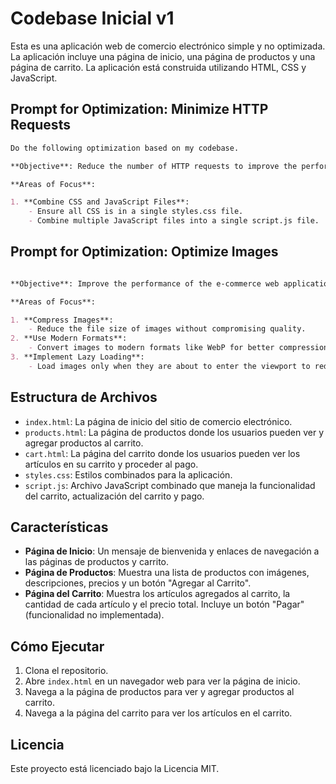 # Codebase Inicial v1

Esta es una aplicación web de comercio electrónico simple y no optimizada. La aplicación incluye una página de inicio, una página de productos y una página de carrito. La aplicación está construida utilizando HTML, CSS y JavaScript.

## **Prompt for Optimization: Minimize HTTP Requests**

```markdown
Do the following optimization based on my codebase.

**Objective**: Reduce the number of HTTP requests to improve the performance of the e-commerce web application.

**Areas of Focus**:

1. **Combine CSS and JavaScript Files**:
    - Ensure all CSS is in a single styles.css file.
    - Combine multiple JavaScript files into a single script.js file.
```

## **Prompt for Optimization: Optimize Images**

```markdown

**Objective**: Improve the performance of the e-commerce web application by optimizing images.

**Areas of Focus**:

1. **Compress Images**:
    - Reduce the file size of images without compromising quality.
2. **Use Modern Formats**:
    - Convert images to modern formats like WebP for better compression and quality.
3. **Implement Lazy Loading**:
    - Load images only when they are about to enter the viewport to reduce initial load time.
```

## Estructura de Archivos

- `index.html`: La página de inicio del sitio de comercio electrónico.
- `products.html`: La página de productos donde los usuarios pueden ver y agregar productos al carrito.
- `cart.html`: La página del carrito donde los usuarios pueden ver los artículos en su carrito y proceder al pago.
- `styles.css`: Estilos combinados para la aplicación.
- `script.js`: Archivo JavaScript combinado que maneja la funcionalidad del carrito, actualización del carrito y pago.

## Características

- **Página de Inicio**: Un mensaje de bienvenida y enlaces de navegación a las páginas de productos y carrito.
- **Página de Productos**: Muestra una lista de productos con imágenes, descripciones, precios y un botón "Agregar al Carrito".
- **Página del Carrito**: Muestra los artículos agregados al carrito, la cantidad de cada artículo y el precio total. Incluye un botón "Pagar" (funcionalidad no implementada).

## Cómo Ejecutar

1. Clona el repositorio.
2. Abre `index.html` en un navegador web para ver la página de inicio.
3. Navega a la página de productos para ver y agregar productos al carrito.
4. Navega a la página del carrito para ver los artículos en el carrito.

## Licencia

Este proyecto está licenciado bajo la Licencia MIT.
